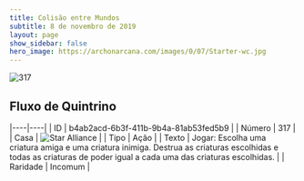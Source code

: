```yaml
---
title: Colisão entre Mundos
subtitle: 8 de novembro de 2019
layout: page
show_sidebar: false
hero_image: https://archonarcana.com/images/0/07/Starter-wc.jpg
---
```


![317](https://cdn.keyforgegame.com/media/card_front/pt/452_317_42C9F26HXMPG_pt.png)

## Fluxo de Quintrino

|----|----|
| ID | b4ab2acd-6b3f-411b-9b4a-81ab53fed5b9 |
| Número | 317 |
| Casa | ![Star Alliance](https://archonarcana.com/images/thumb/7/7d/Star_Alliance.png/22px-Star_Alliance.png "Aliança Estelar") |
| Tipo | Ação |
| Texto | Jogar: Escolha uma criatura amiga e uma criatura inimiga. Destrua as criaturas escolhidas e todas as criaturas de poder igual a cada uma das criaturas escolhidas. |
| Raridade | Incomum |
